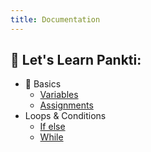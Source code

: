```yaml
---
title: Documentation
---
```


## 📖 Let's Learn Pankti:


* 📗 Basics
    * [Variables](#)
    * [Assignments](#)
* Loops & Conditions
    * [If else](#)
    * [While](#)
